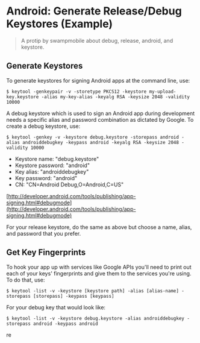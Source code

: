 # Android: Generate Release/Debug Keystores (Example)

> A protip by swampmobile about debug, release, android, and keystore.

## Generate Keystores

To generate keystores for signing Android apps at the command line, use:

```
$ keytool -genkeypair -v -storetype PKCS12 -keystore my-upload-key.keystore -alias my-key-alias -keyalg RSA -keysize 2048 -validity 10000
```

A debug keystore which is used to sign an Android app during development needs a specific alias and password combination as dictated by Google. To create a debug keystore, use:

```
$ keytool -genkey -v -keystore debug.keystore -storepass android -alias androiddebugkey -keypass android -keyalg RSA -keysize 2048 -validity 10000
```

- Keystore name: "debug.keystore"
- Keystore password: "android"
- Key alias: "androiddebugkey"
- Key password: "android"
- CN: "CN=Android Debug,O=Android,C=US"

[http://developer.android.com/tools/publishing/app-signing.html#debugmode](http://developer.android.com/tools/publishing/app-signing.html#debugmode)

For your release keystore, do the same as above but choose a name, alias, and password that you prefer.

## Get Key Fingerprints

To hook your app up with services like Google APIs you'll need to print out each of your keys' fingerprints and give them to the services you're using. To do that, use:

```
$ keytool -list -v -keystore [keystore path] -alias [alias-name] -storepass [storepass] -keypass [keypass]
```

For your debug key that would look like:

```
$ keytool -list -v -keystore debug.keystore -alias androiddebugkey -storepass android -keypass android
```

re
